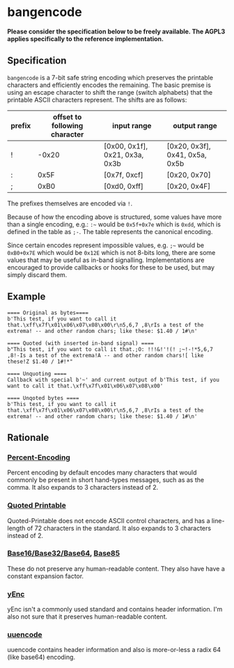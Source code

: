 # bangencode

**Please consider the specification below to be freely available. The AGPL3
applies specifically to the reference implementation.**

## Specification

`bangencode` is a 7-bit safe string encoding which preserves the
printable characters and efficiently encodes the remaining. The basic
premise is using an escape character to shift the range (switch
alphabets) that the printable ASCII characters represent. The shifts are
as follows:

|prefix|offset to following character|input range|output range|
|------|-----------------------------|-----------|------------|
|!|-0x20|[0x00, 0x1f], 0x21, 0x3a, 0x3b |[0x20, 0x3f], 0x41, 0x5a, 0x5b|
|:| 0x5F|[0x7f, 0xcf] |[0x20, 0x70]|
|;| 0xB0|[0xd0, 0xff] |[0x20, 0x4F]|

The prefixes themselves are encoded via `!`.

Because of how the encoding above is structured, some values have more
than a single encoding, e.g.: `:~` would be `0x5f+0x7e` which is `0xdd`,
which is defined in the table as `;-`. The table represents the
canonical encoding.

Since certain encodes represent impossible values, e.g. `;~` would be
`0xB0+0x7E` which would be `0x12E` which is not 8-bits long, there are
some values that may be useful as in-band signalling. Implementations
are encouraged to provide callbacks or hooks for these to be used, but
may simply discard them.

## Example

```
==== Original as bytes====
b'This test, if you want to call it that.\xff\x7f\x01\x06\x07\x08\x00\r\n5,6,7 ,8\rIs a test of the extrema! -- and other random chars; like these: $1.40 / 1#\n'

==== Quoted (with inserted in-band signal) ====
b"This test, if you want to call it that.;O: !!!&!'!(! ;~!-!*5,6,7 ,8!-Is a test of the extrema!A -- and other random chars![ like these!Z $1.40 / 1#!*"

==== Unquoting ====
Callback with special b'~' and current output of b'This test, if you want to call it that.\xff\x7f\x01\x06\x07\x08\x00'

==== Unqoted bytes ====
b'This test, if you want to call it that.\xff\x7f\x01\x06\x07\x08\x00\r\n5,6,7 ,8\rIs a test of the extrema! -- and other random chars; like these: $1.40 / 1#\n'
```

## Rationale

### [Percent-Encoding](https://tools.ietf.org/html/rfc3986)

Percent encoding by default encodes many characters that would commonly be
present in short hand-types messages, such as as the comma. It also expands to
3 characters instead of 2.

### [Quoted Printable](https://tools.ietf.org/html/rfc2045#section-6.7)

Quoted-Printable does not encode ASCII control characters, and has a
line-length of 72 characters in the standard. It also expands to 3 characters
instead of 2.

### [Base16/Base32/Base64](https://tools.ietf.org/html/rfc4648), [Base85](https://tools.ietf.org/html/rfc1924)

These do not preserve any human-readable content. They also have have a
constant expansion factor.

### [yEnc](http://www.yenc.org/yenc-draft.1.3.txt)

yEnc isn't a commonly used standard and contains header information. I'm also
not sure that it preserves human-readable content.

### [uuencode](https://pubs.opengroup.org/onlinepubs/9699919799/utilities/uuencode.html)

uuencode contains header information and also is more-or-less a radix 64 (like
base64) encoding.

